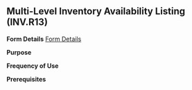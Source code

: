 ## Multi-Level Inventory Availability Listing (INV.R13)
<PageHeader />

**Form Details**
[Form Details](../INV-R13-1/README.md)

**Purpose**

**Frequency of Use**

**Prerequisites**

<badge text= "Version 8.10.57 " vertical="middle" />

<PageFooter />
